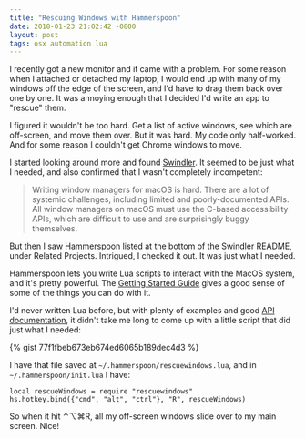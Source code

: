 ```yaml
---
title: "Rescuing Windows with Hammerspoon"
date: 2018-01-23 21:02:42 -0800
layout: post
tags: osx automation lua
---
```


I recently got a new monitor and it came with a problem. For some reason when I attached or detached my laptop, I would end up with many of my windows off the edge of the screen, and I'd have to drag them back over one by one. It was annoying enough that I decided I'd write an app to "rescue" them.

I figured it wouldn't be too hard. Get a list of active windows, see which are off-screen, and move them over. But it was hard. My code only half-worked. And for some reason I couldn't get Chrome windows to move.

I started looking around more and found [Swindler](https://github.com/tmandry/Swindler). It seemed to be just what I needed, and also confirmed that I wasn't completely incompetent:

>Writing window managers for macOS is hard. There are a lot of systemic challenges, including limited and poorly-documented APIs. All window managers on macOS must use the C-based accessibility APIs, which are difficult to use and are surprisingly buggy themselves.

But then I saw [Hammerspoon](http://www.hammerspoon.org/) listed at the bottom of the Swindler README, under Related Projects. Intrigued, I checked it out. It was just what I needed.

Hammerspoon lets you write Lua scripts to interact with the MacOS system, and it's pretty powerful. The [Getting Started Guide](http://www.hammerspoon.org/go/) gives a good sense of some of the things you can do with it.

I'd never written Lua before, but with plenty of examples and good [API documentation](http://www.hammerspoon.org/docs/index.html), it didn't take me long to come up with a little script that did just what I needed:

{% gist 77f1fbeb673eb674ed6065b189dec4d3 %}

I have that file saved at `~/.hammerspoon/rescuewindows.lua`, and in `~/.hammerspoon/init.lua` I have:

```
local rescueWindows = require "rescuewindows"
hs.hotkey.bind({"cmd", "alt", "ctrl"}, "R", rescueWindows)
```

So when it hit ⌃⌥⌘R, all my off-screen windows slide over to my main screen. Nice!
